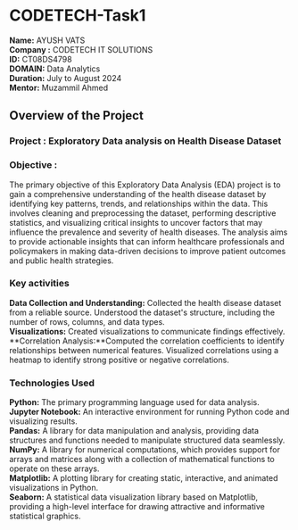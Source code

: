 # CODETECH-Task1

**Name:** AYUSH VATS<br>
**Company :** CODETECH IT SOLUTIONS <br>
**ID:** CT08DS4798<br>
**DOMAIN:** Data Analytics<br>
**Duration:** July to August 2024<br>
**Mentor:** Muzammil Ahmed<br>

## Overview of the Project<br>

### Project : Exploratory Data analysis on Health Disease Dataset<br>

### Objective : <br>
The primary objective of this Exploratory Data Analysis (EDA) project is to gain a comprehensive understanding of the health disease dataset by identifying key patterns, trends, and relationships within the data. This involves cleaning and preprocessing the dataset, performing descriptive statistics, and visualizing critical insights to uncover factors that may influence the prevalence and severity of health diseases. The analysis aims to provide actionable insights that can inform healthcare professionals and policymakers in making data-driven decisions to improve patient outcomes and public health strategies.<br>

### Key activities<br>
**Data Collection and Understanding:** Collected the health disease dataset from a reliable source. Understood the dataset's structure, including the number of rows, columns, and data types.<br>
**Visualizations:** Created visualizations to communicate findings effectively.<br>
**Correlation Analysis:**Computed the correlation coefficients to identify relationships between numerical features. Visualized correlations using a heatmap to identify strong positive or negative correlations.<br>

### Technologies Used<br>
**Python:** The primary programming language used for data analysis.<br>
**Jupyter Notebook:** An interactive environment for running Python code and visualizing results.<br>
**Pandas:** A library for data manipulation and analysis, providing data structures and functions needed to manipulate structured data seamlessly.<br>
**NumPy:** A library for numerical computations, which provides support for arrays and matrices along with a collection of mathematical functions to operate on these arrays.<br>
**Matplotlib:** A plotting library for creating static, interactive, and animated visualizations in Python.<br>
**Seaborn:** A statistical data visualization library based on Matplotlib, providing a high-level interface for drawing attractive and informative statistical graphics.<br>





